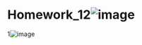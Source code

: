 # Homework_12![image](https://user-images.githubusercontent.com/120489891/224493436-fbfe35a3-1afc-466b-bba9-1ae96335c570.png)
1![image](https://user-images.githubusercontent.com/120489891/224494553-ce21a5f4-567b-4188-9068-21f59ac2b04e.png)
